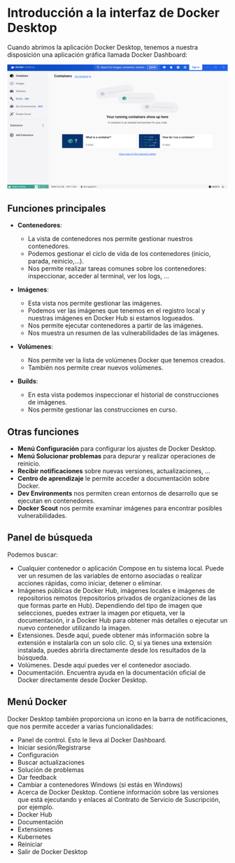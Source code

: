 # Introducción a la interfaz de Docker Desktop

Cuando abrimos la aplicación Docker Desktop, tenemos a nuestra disposición una aplicación gráfica llamada Docker Dashboard:

![docker desktop](img/desktop.png)


## Funciones principales

* **Contenedores**:

    * La vista de contenedores nos permite gestionar nuestros contenedores.
    * Podemos gestionar el ciclo de vida de los contenedores (inicio, parada, reinicio,...).
    * Nos permite realizar tareas comunes sobre los contenedores: inspeccionar, acceder al terminal, ver los logs, ...

* **Imágenes**:

    * Esta vista nos permite gestionar las imágenes.
    * Podemos ver las imágenes que tenemos en el registro local y nuestras imágenes en Docker Hub si estamos logueados.
    * Nos permite ejecutar contenedores a partir de las imágenes.
    * Nos muestra un resumen de las vulnerabilidades de las imágenes.

* **Volúmenes**:

    * Nos permite ver la lista de volúmenes Docker que tenemos creados.
    * También nos permite crear nuevos volúmenes.

* **Builds**:

    * En esta vista podemos inspeccionar el historial de construcciones de imágenes.
    * Nos permite gestionar las construcciones en curso.

## Otras funciones

* **Menú Configuración** para configurar los ajustes de Docker Desktop.
* **Menú Solucionar problemas** para depurar y realizar operaciones de reinicio. 
* **Recibir notificaciones** sobre nuevas versiones, actualizaciones, ...
* **Centro de aprendizaje** le permite acceder a documentación sobre Docker.
* **Dev Environments** nos permiten crean entornos de desarrollo que se ejecutan en contenedores.
* **Docker Scout** nos permite examinar imágenes para encontrar posibles vulnerabilidades.

## Panel de búsqueda

Podemos buscar:
* Cualquier contenedor o aplicación Compose en tu sistema local. Puede ver un resumen de las variables de entorno asociadas o realizar acciones rápidas, como iniciar, detener o eliminar.
* Imágenes públicas de Docker Hub, imágenes locales e imágenes de repositorios remotos (repositorios privados de organizaciones de las que formas parte en Hub). Dependiendo del tipo de imagen que selecciones, puedes extraer la imagen por etiqueta, ver la documentación, ir a Docker Hub para obtener más detalles o ejecutar un nuevo contenedor utilizando la imagen.
* Extensiones. Desde aquí, puede obtener más información sobre la extensión e instalarla con un solo clic. O, si ya tienes una extensión instalada, puedes abrirla directamente desde los resultados de la búsqueda.
* Volúmenes. Desde aquí puedes ver el contenedor asociado.
* Documentación. Encuentra ayuda en la documentación oficial de Docker directamente desde Docker Desktop.

## Menú Docker

Docker Desktop también proporciona un icono en la barra de notificaciones, que nos permite acceder a varias funcionalidades:
* Panel de control. Esto le lleva al Docker Dashboard.
* Iniciar sesión/Registrarse
* Configuración
* Buscar actualizaciones
* Solución de problemas
* Dar feedback
* Cambiar a contenedores Windows (si estás en Windows)
* Acerca de Docker Desktop. Contiene información sobre las versiones que está ejecutando y enlaces al Contrato de Servicio de Suscripción, por ejemplo.
* Docker Hub
* Documentación
* Extensiones
* Kubernetes
* Reiniciar
* Salir de Docker Desktop


